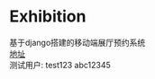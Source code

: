 # Exhibition
基于django搭建的移动端展厅预约系统<br>
[地址](http://111.230.186.193:8001/)<br>
测试用户: test123    abc12345
